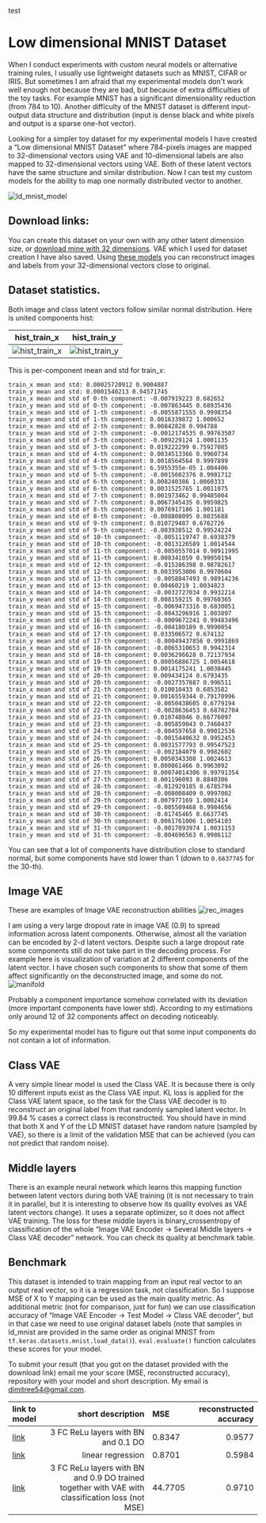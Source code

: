 test
# Low dimensional MNIST Dataset

When I conduct experiments with custom neural models or alternative training rules, I usually use lightweight datasets such as MNIST, CIFAR or IRIS. But sometimes I am afraid that my experimental models don't work well enough not because they are bad, but because of extra difficulties of the toy tasks. For example MNIST has a significant dimensionality reduction (from 784 to 10). Another difficulty of the MNIST dataset is different input-output data structure and distribution (input is dense black and white pixels and output is a sparse one-hot vector).

Looking for a simpler toy dataset for my experimental models I have created a “Low dimensional MNIST Dataset” where 784-pixels images are mapped to 32-dimensional vectors using VAE and 10-dimensional labels are also mapped to 32-dimensional vectors using VAE. Both of these latent vectors have the same structure and similar distribution. Now I can test my custom models for the ability to map one normally distributed vector to another.

![ld_mnist_model](readme_images/ld_mnist_model.jpg)

## Download links:
You can create this dataset on your own with any other latent dimension size, or [download mine with 32 dimensions](https://drive.google.com/file/d/11HDpYeC3QomPbuBQ5E1sheGfPVjfIaQs/view?usp=sharing). VAE which I used for dataset creation I have also saved. Using [these models](https://drive.google.com/file/d/1Y6DKTURSCMVJsQC1jpoIGX14nSJEtOUE/view?usp=sharing) you can reconstruct images and labels from your 32-dimensional vectors close to original.


## Dataset statistics.
Both image and class latent vectors follow similar normal distribution. Here is united components hist:

hist_train_x           |  hist_train_y
:-------------------------:|:-------------------------:
![hist_train_x](readme_images/hist_train_x.png) | ![hist_train_y](readme_images/hist_train_y.png)

This is per-component mean and std for train_x:

```
train_x mean and std: 0.00025720912 0.9004887
train_y mean and std: 0.0001540213 0.94571745
train_x mean and std of 0-th component: -0.007919223 0.682652
train_y mean and std of 0-th component: -0.007863445 0.68935436
train_x mean and std of 1-th component: -0.0055871555 0.9998354
train_y mean and std of 1-th component: 0.0016339872 1.000652
train_x mean and std of 2-th component: 0.00842828 0.994788
train_y mean and std of 2-th component: -0.0012174535 0.99763507
train_x mean and std of 3-th component: -0.009229124 1.0001135
train_y mean and std of 3-th component: 0.019222299 0.75927085
train_x mean and std of 4-th component: 0.0034513366 0.9960734
train_y mean and std of 4-th component: 0.0018564564 0.9997899
train_x mean and std of 5-th component: 6.5955355e-05 1.004406
train_y mean and std of 5-th component: -0.0015602376 0.9981712
train_x mean and std of 6-th component: 0.008240386 1.0060333
train_y mean and std of 6-th component: 0.0031525765 1.0011075
train_x mean and std of 7-th component: 0.001973462 0.99485004
train_y mean and std of 7-th component: 0.0067345435 0.9959825
train_x mean and std of 8-th component: 0.0076917186 1.001181
train_y mean and std of 8-th component: -0.008808095 0.8035688
train_x mean and std of 9-th component: 0.010729487 0.6762726
train_y mean and std of 9-th component: -0.003938512 0.99524224
train_x mean and std of 10-th component: -0.0051119747 0.6938379
train_y mean and std of 10-th component: -0.0013126589 1.0014544
train_x mean and std of 11-th component: -0.0050557014 0.98911995
train_y mean and std of 11-th component: 0.008341059 0.99950194
train_x mean and std of 12-th component: -0.015286398 0.98782617
train_y mean and std of 12-th component: 0.0033953006 0.9970604
train_x mean and std of 13-th component: -0.0058847493 0.98914236
train_y mean and std of 13-th component: 0.00460219 1.0034823
train_x mean and std of 14-th component: -0.0032727034 0.9932214
train_y mean and std of 14-th component: 0.008159215 0.99760365
train_x mean and std of 15-th component: -0.0069473316 0.6830051
train_y mean and std of 15-th component: -0.0043296916 1.003897
train_x mean and std of 16-th component: -0.0009672241 0.99483496
train_y mean and std of 16-th component: -0.004180189 0.9990054
train_x mean and std of 17-th component: 0.033506572 0.674132
train_y mean and std of 17-th component: -0.00049437856 0.9991869
train_x mean and std of 18-th component: -0.0065310653 0.9942314
train_y mean and std of 18-th component: 0.0036296628 0.72137934
train_x mean and std of 19-th component: 0.00056886725 1.0054618
train_y mean and std of 19-th component: 0.0014175241 1.0038445
train_x mean and std of 20-th component: 0.009434124 0.6793435
train_y mean and std of 20-th component: -0.0027357887 0.996511
train_x mean and std of 21-th component: 0.010010433 0.6853582
train_y mean and std of 21-th component: 0.0016559344 0.79170996
train_x mean and std of 22-th component: -0.0050438605 0.6779194
train_y mean and std of 22-th component: -0.0028636453 0.68702704
train_x mean and std of 23-th component: 0.010748046 0.66776097
train_y mean and std of 23-th component: -0.005859043 0.7460437
train_x mean and std of 24-th component: -0.004597658 0.99012536
train_y mean and std of 24-th component: -0.0015440632 0.9952453
train_x mean and std of 25-th component: 0.0031577793 0.99547523
train_y mean and std of 25-th component: -0.002184079 0.9982602
train_x mean and std of 26-th component: 0.0050343308 1.0024613
train_y mean and std of 26-th component: 0.000861466 0.9963092
train_x mean and std of 27-th component: 0.00074014306 0.99791354
train_y mean and std of 27-th component: 0.001196093 0.8840306
train_x mean and std of 28-th component: -0.012929185 0.6785794
train_y mean and std of 28-th component: -0.008008409 0.9997002
train_x mean and std of 29-th component: 0.007977169 1.0002414
train_y mean and std of 29-th component: -0.005509468 0.9984656
train_x mean and std of 30-th component: -0.01745465 0.6637745
train_y mean and std of 30-th component: 0.0061761006 1.0054103
train_x mean and std of 31-th component: -0.0017093974 1.0031153
train_y mean and std of 31-th component: -0.004696563 0.9986112
```
You can see that a lot of components have distribution close to standard normal, but some components have std lower than 1 (down to `0.6637745` for the 30-th).

## Image VAE
These are examples of Image VAE reconstruction abilities 
![rec_images](readme_images/rec_images.png)

I am using a very large dropout rate in image VAE (0.9) to spread information across latent components. Otherwise, almost all the variation can be encoded by 2-d latent vectors. Despite such a large dropout rate some components still do not take part in the decoding process. For example here is visualization of variation at 2 different components of the latent vector. I have chosen such components to show that some of them affect significantly on the deconstructed image, and some do not.
![manifold](readme_images/manifold_8_9.png)

Probably a component importance somehow correlated with its deviation (more important components have lower std). According to my estimations only around 12 of 32 components affect on decoding noticeably.

So my experimental model has to figure out that some input components do not contain a lot of information.

## Class VAE
A very simple linear model is used the Class VAE. It is because there is only 10 different inputs exist as the Class VAE input. KL loss is applied for the Class VAE latent space, so the task for the Class VAE decoder is to reconstruct an original label from that randomly sampled latent vector. In 99.84 % cases a correct class is reconstructed. You should have in mind that both X and Y of the LD MNIST dataset have random nature (sampled by VAE), so there is a limit of the validation MSE that can be achieved (you can not predict that random noise).

## Middle layers
There is an example neural network which learns this mapping function between latent vectors during both VAE training (it is not necessary to train it in parallel, but it is interesting to observe how its quality evolves as VAE latent vectors change). It uses a separate optimizer, so it does not affect VAE training. The loss for these middle layers is binary_crossentropy of classification of the whole “Image VAE Encoder -> Several Middle layers -> Class VAE decoder” network. You can check its quality at benchmark table.

## Benchmark
This dataset is intended to train mapping from an input real vector to an output real vector, so it is a regression task, not classification. So I suppose MSE of X to Y mapping can be used as the main quality metric. As additional metric (not for comparison, just for fun) we can use classification accuracy of “Image VAE Encoder -> Test Model -> Class VAE decoder”, but in that case we need to use original dataset labels (note that samples in ld_mnist are provided in the same order as original MNIST from `tf.keras.datasets.mnist.load_data()`). `eval.evaluate()` function calculates these scores for your model.

To submit your result (that you got on the dataset provided with the download link) email me your score (MSE, reconstructed accuracy), repository with your model and short description. My email is dimitree54@gmail.com.

link to model | short description | MSE | reconstructed accuracy
:-------------|------------------:|:---------------|----------:
[link](https://github.com/dimitree54/ld_mnist) | 3 FC ReLu layers with BN and 0.1 DO | 0.8347 | 0.9577
[link](https://github.com/dimitree54/ld_mnist) | linear regression | 0.8701 | 0.5984
[link](https://github.com/dimitree54/ld_mnist) | 3 FC ReLu layers with BN and 0.9 DO trained together with VAE with classification loss (not MSE) | 44.7705 | 0.9710


